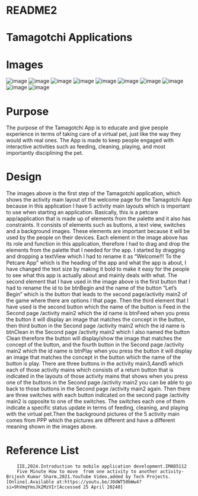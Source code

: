 # README2
# Tamagotchi Applications
# Images
![image](https://github.com/ST10447238/README2/assets/160851446/fccaa8d3-0782-44b2-bc60-dce2aaeedd5e)
![image](https://github.com/ST10447238/README2/assets/160851446/54449b34-b732-4281-8d0c-3e9be0389d58)
![image](https://github.com/ST10447238/README2/assets/160851446/c2fb847d-090d-4fbb-826e-1a69ec4607f5)
![image](https://github.com/ST10447238/README2/assets/160851446/a64cc2a4-8275-4856-87d6-e69261f8d423)
![image](https://github.com/ST10447238/README2/assets/160851446/1bffe146-853f-4783-ab43-3d386e75eb4d)
![image](https://github.com/ST10447238/README2/assets/160851446/ca2657ec-ff61-49bd-ab68-2d3f27ce36e0)
![image](https://github.com/ST10447238/README2/assets/160851446/1522fd43-1110-4cc7-a993-6d5bc197b8d5)
![image](https://github.com/ST10447238/README2/assets/160851446/2d386d84-1d3f-49d9-bc0f-f540cc13e9c5)
![image](https://github.com/ST10447238/README2/assets/160851446/982bc5bf-b435-4813-a652-8551dc114d23)
![image](https://github.com/ST10447238/README2/assets/160851446/ccdb21ff-3931-4171-aa41-a434e4c2f231)

# Purpose
The purpose of the Tamagotchi App is to educate and give people experience in terms of taking care of a virtual pet, just like the way they would with real ones. The App is made to keep people engaged with interactive activities such as feeding, cleaning, playing, and most importantly disciplining the pet.
# Design
The images above is the first step of the Tamagotchi application, which shows the activity main layout of the welcome page for the Tamagotchi App because in this application I have 5 activity main layouts which is important to use when starting an application. Basically, this is a petcare app/application that is made up of elements from the palette and it also has constraints. It consists of elements such as buttons, a text view, switches  and a background images. These elements are important because it will be used by the people on their devices. Each element in the image above has its role and function in this application, therefore I had to drag and drop the elements from the palette that I needed for the app. I started by dragging and dropping a textView which I had to rename it as “Welcome!!! To the Petcare App” which is the heading of the app and what the app is about, I have changed the text size by making it bold to make it easy for the people to see what this app is actually about and mainly deals with what. The second element that I have used in the image above is the first button that I had to rename the id to be btnBegin and the name of the button “Let’s Begin” which is the button that leads to the second page/activity main2 of the game where there are options I that page. Then the third element that I have used is the second button which the name of the button is Feed in the Second page /activity main2 which the id name is btnFeed when you press the button it will display an image that matches the concept in the button, then third button in the Second page /activity main2 which the id name is btnClean in the Second page /activity main2 which I also named the button Clean therefore the button will display/show the image that matches the concept of the button, and the fourth button in the Second page /activity main2 which the id name is btnPlay when you press the button it will display an image that matches the concept in the button which the name of the button is play. There are three buttons in the activity main3,4and5 which each of those activity mains which consists of a return button that is indicated in the layouts of those activity mains that shows when you press one of the buttons in the Second page /activity main2 you can be able to go back to those buttons in the Second page /activity main2 again. Then there are three switches with each button indicated on the second page /activity main2 is opposite to one of the switches. The switches each one of them indicate a specific status update in terms of feeding, cleaning, and playing with the virtual pet.Then the background pictures of the 5 activity main comes from PPP which the pictures are different and have a different meaning shown in the images above.

# Reference List
        IIE,2024.Introduction to mobile application development.IMAD5112
        Five Minute How to move  from one activity to another activity-Brijesh Kumar Sharm,2021.YouTube Video,added by Tech Projects.[Online].Available at:https://youtu.be/JOdWT50bWw4?si=9hVmqYmsJk2MzVIr[Accessed 25 April 20240]
